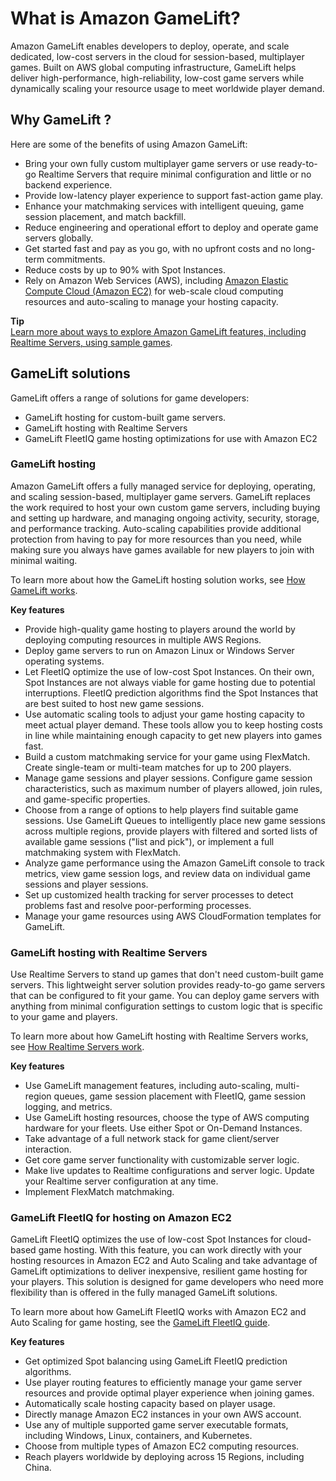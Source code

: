 # What is Amazon GameLift?<a name="gamelift-intro"></a>

Amazon GameLift enables developers to deploy, operate, and scale dedicated, low\-cost servers in the cloud for session\-based, multiplayer games\. Built on AWS global computing infrastructure, GameLift helps deliver high\-performance, high\-reliability, low\-cost game servers while dynamically scaling your resource usage to meet worldwide player demand\. 

## Why GameLift ?<a name="why-gamelift"></a>

Here are some of the benefits of using Amazon GameLift:
+ Bring your own fully custom multiplayer game servers or use ready\-to\-go Realtime Servers that require minimal configuration and little or no backend experience\.
+ Provide low\-latency player experience to support fast\-action game play\.
+ Enhance your matchmaking services with intelligent queuing, game session placement, and match backfill\.
+ Reduce engineering and operational effort to deploy and operate game servers globally\.
+ Get started fast and pay as you go, with no upfront costs and no long\-term commitments\.
+ Reduce costs by up to 90% with Spot Instances\.
+ Rely on Amazon Web Services \(AWS\), including [Amazon Elastic Compute Cloud \(Amazon EC2\)](https://aws.amazon.com/ec2/) for web\-scale cloud computing resources and auto\-scaling to manage your hosting capacity\.

**Tip**  
[Learn more about ways to explore Amazon GameLift features, including Realtime Servers, using sample games](gamelift-explore.md)\.

## GameLift solutions<a name="gamelift-intro-flavors"></a>

GameLift offers a range of solutions for game developers:
+ GameLift hosting for custom\-built game servers\.
+ GameLift hosting with Realtime Servers
+ GameLift FleetIQ game hosting optimizations for use with Amazon EC2 

### GameLift hosting<a name="gamelift-intro-flavors-managed"></a>

Amazon GameLift offers a fully managed service for deploying, operating, and scaling session\-based, multiplayer game servers\. GameLift replaces the work required to host your own custom game servers, including buying and setting up hardware, and managing ongoing activity, security, storage, and performance tracking\. Auto\-scaling capabilities provide additional protection from having to pay for more resources than you need, while making sure you always have games available for new players to join with minimal waiting\.

To learn more about how the GameLift hosting solution works, see [How GameLift works](gamelift-howitworks.md)\.

**Key features**
+ Provide high\-quality game hosting to players around the world by deploying computing resources in multiple AWS Regions\.
+ Deploy game servers to run on Amazon Linux or Windows Server operating systems\.
+ Let FleetIQ optimize the use of low\-cost Spot Instances\. On their own, Spot Instances are not always viable for game hosting due to potential interruptions\. FleetIQ prediction algorithms find the Spot Instances that are best suited to host new game sessions\.
+ Use automatic scaling tools to adjust your game hosting capacity to meet actual player demand\. These tools allow you to keep hosting costs in line while maintaining enough capacity to get new players into games fast\.
+ Build a custom matchmaking service for your game using FlexMatch\. Create single\-team or multi\-team matches for up to 200 players\.
+ Manage game sessions and player sessions\. Configure game session characteristics, such as maximum number of players allowed, join rules, and game\-specific properties\.
+ Choose from a range of options to help players find suitable game sessions\. Use GameLift Queues to intelligently place new game sessions across multiple regions, provide players with filtered and sorted lists of available game sessions \("list and pick"\), or implement a full matchmaking system with FlexMatch\. 
+ Analyze game performance using the Amazon GameLift console to track metrics, view game session logs, and review data on individual game sessions and player sessions\.
+ Set up customized health tracking for server processes to detect problems fast and resolve poor\-performing processes\.
+ Manage your game resources using AWS CloudFormation templates for GameLift\.

### GameLift hosting with Realtime Servers<a name="gamelift-intro-flavors-realtime"></a>

Use Realtime Servers to stand up games that don't need custom\-built game servers\. This lightweight server solution provides ready\-to\-go game servers that can be configured to fit your game\. You can deploy game servers with anything from minimal configuration settings to custom logic that is specific to your game and players\. 

To learn more about how GameLift hosting with Realtime Servers works, see [How Realtime Servers work](realtime-howitworks.md)\.

**Key features**
+ Use GameLift management features, including auto\-scaling, multi\-region queues, game session placement with FleetIQ, game session logging, and metrics\. 
+ Use GameLift hosting resources, choose the type of AWS computing hardware for your fleets\. Use either Spot or On\-Demand Instances\.
+ Take advantage of a full network stack for game client/server interaction\.
+ Get core game server functionality with customizable server logic\. 
+ Make live updates to Realtime configurations and server logic\. Update your Realtime server configuration at any time\. 
+ Implement FlexMatch matchmaking\. 

### GameLift FleetIQ for hosting on Amazon EC2<a name="gamelift-intro-flavors-fleetiq"></a>

GameLift FleetIQ optimizes the use of low\-cost Spot Instances for cloud\-based game hosting\. With this feature, you can work directly with your hosting resources in Amazon EC2 and Auto Scaling and take advantage of GameLift optimizations to deliver inexpensive, resilient game hosting for your players\. This solution is designed for game developers who need more flexibility than is offered in the fully managed GameLift solutions\. 

To learn more about how GameLift FleetIQ works with Amazon EC2 and Auto Scaling for game hosting, see the [ GameLift FleetIQ guide](https://docs.aws.amazon.com/gamelift/latest/fleetiqguide/gsg-intro.html)\.

**Key features**
+ Get optimized Spot balancing using GameLift FleetIQ prediction algorithms\.
+ Use player routing features to efficiently manage your game server resources and provide optimal player experience when joining games\.
+ Automatically scale hosting capacity based on player usage\. 
+ Directly manage Amazon EC2 instances in your own AWS account\.
+ Use any of multiple supported game server executable formats, including Windows, Linux, containers, and Kubernetes\.
+ Choose from multiple types of Amazon EC2 computing resources\. 
+ Reach players worldwide by deploying across 15 Regions, including China\.